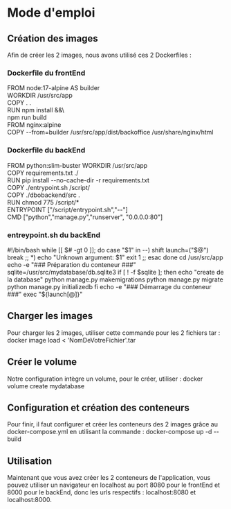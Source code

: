 # Mode d'emploi

## Création des images
Afin de créer les 2 images, nous avons utilisé ces 2 Dockerfiles :
### Dockerfile du frontEnd
  FROM node:17-alpine AS builder  
  WORKDIR /usr/src/app  
  COPY . .  
  RUN npm install &&\  
  npm run build  
  FROM nginx:alpine  
  COPY --from=builder /usr/src/app/dist/backoffice /usr/share/nginx/html  

### Dockerfile du backEnd
  FROM python:slim-buster 
  WORKDIR /usr/src/app  
  COPY requirements.txt ./  
  RUN pip install --no-cache-dir -r requirements.txt  
  COPY ./entrypoint.sh /script/  
  COPY ./dbobackend/src .  
  RUN chmod 775 /script/*  
  ENTRYPOINT ["/script/entrypoint.sh","--"]  
  CMD ["python","manage.py","runserver", "0.0.0.0:80"]   
  
  ### entreypoint.sh du backEnd
  #!/bin/bash
  while [[ $# -gt 0 ]]; do
    case "$1" in
      --)
          shift
          launch=("$@")
          break
          ;;
      *)
          echo "Unknown argument: $1"
          exit 1
          ;;
    esac
  done
  cd /usr/src/app
  echo -e "### Préparation du conteneur ###"
  sqlite=/usr/src/mydatabase/db.sqlite3
  if [ ! -f $sqlite ]; then 
    echo "create de la database"
    python manage.py makemigrations 
    python manage.py migrate 
    python manage.py initializedb
  fi
  echo -e "### Démarrage du conteneur ###"
  exec "${launch[@]}"

## Charger les images
Pour charger les 2 images, utiliser cette commande pour les 2 fichiers tar : docker image load < 'NomDeVotreFichier'.tar

## Créer le volume
Notre configuration intègre un volume, pour le créer, utiliser : docker volume create mydatabase

## Configuration et création des conteneurs
Pour finir, il faut configurer et créer les conteneurs des 2 images grâce au docker-compose.yml en utilisant la commande : docker-compose up -d  --build

## Utilisation
Maintenant que vous avez créer les 2 conteneurs de l'application, vous pouvez utiliser un navigateur en localhost au port 8080 pour le frontEnd et 8000 pour le backEnd, donc les urls respectifs : localhost:8080 et localhost:8000.
